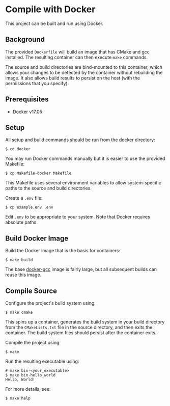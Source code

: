 # Compile with Docker

This project can be built and run using Docker.


## Background

The provided `Dockerfile` will build an image that has CMake and gcc installed.
The resulting container can then execute `make` commands.

The source and build directories are bind-mounted to this container,
which allows your changes to be detected by the container without rebuilding
the image. It also allows build results to persist on the host
(with the permissions that you specify).


## Prerequisites

  * Docker v17.05


## Setup

All setup and build commands should be run from the docker directory:

```
$ cd docker
```

You may run Docker commands manually but it is easier to use the provided Makefile:
```
$ cp Makefile-docker Makefile
```

This Makefile uses several environment variables to allow system-specific paths
to the source and build directories.

Create a `.env` file:
```
$ cp example.env .env
```

Edit `.env` to be appropriate to your system.
Note that Docker requires absolute paths.


## Build Docker Image

Build the Docker image that is the basis for containers:

```
$ make build
```

The base [docker-gcc](https://hub.docker.com/_/gcc/) image is fairly large,
but all subsequent builds can reuse this image.


## Compile Source

Configure the project's build system using:
```
$ make cmake
```

This spins up a container, generates the build system in your build directory
from the `CMakeLists.txt` file in the source directory, and then exits the container.
The build system files should persist after the container exits.

Compile the project using:
```
$ make
```

Run the resulting executable using:
```
# make bin-<your_executable>
$ make bin-hello_world
Hello, World!
```

For more details, see:
```
$ make help
```
